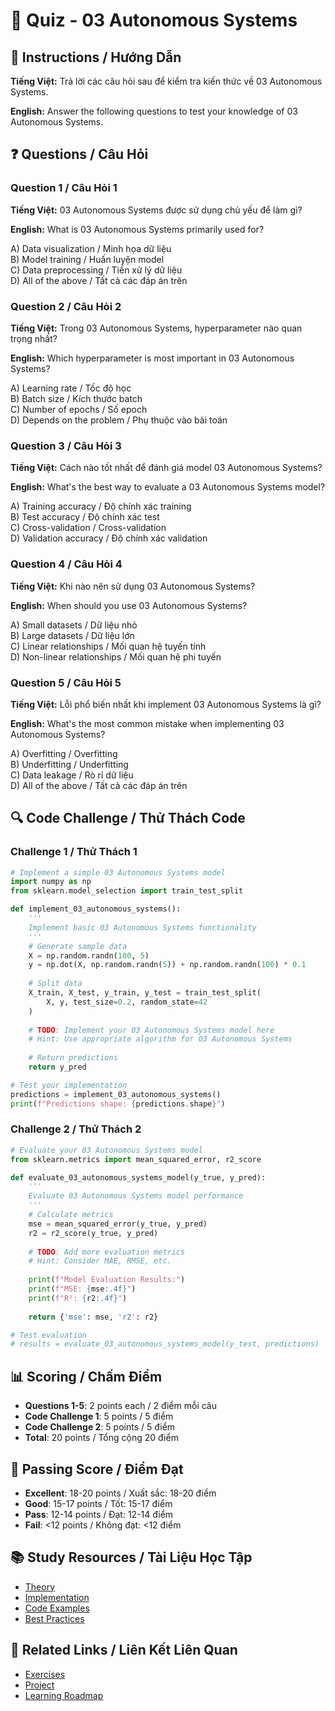 # 🧠 Quiz - 03 Autonomous Systems

## 📝 Instructions / Hướng Dẫn

**Tiếng Việt:** Trả lời các câu hỏi sau để kiểm tra kiến thức về 03 Autonomous Systems.

**English:** Answer the following questions to test your knowledge of 03 Autonomous Systems.

## ❓ Questions / Câu Hỏi

### Question 1 / Câu Hỏi 1
**Tiếng Việt:** 03 Autonomous Systems được sử dụng chủ yếu để làm gì?

**English:** What is 03 Autonomous Systems primarily used for?

A) Data visualization / Minh họa dữ liệu  
B) Model training / Huấn luyện model  
C) Data preprocessing / Tiền xử lý dữ liệu  
D) All of the above / Tất cả các đáp án trên

### Question 2 / Câu Hỏi 2
**Tiếng Việt:** Trong 03 Autonomous Systems, hyperparameter nào quan trọng nhất?

**English:** Which hyperparameter is most important in 03 Autonomous Systems?

A) Learning rate / Tốc độ học  
B) Batch size / Kích thước batch  
C) Number of epochs / Số epoch  
D) Depends on the problem / Phụ thuộc vào bài toán

### Question 3 / Câu Hỏi 3
**Tiếng Việt:** Cách nào tốt nhất để đánh giá model 03 Autonomous Systems?

**English:** What's the best way to evaluate a 03 Autonomous Systems model?

A) Training accuracy / Độ chính xác training  
B) Test accuracy / Độ chính xác test  
C) Cross-validation / Cross-validation  
D) Validation accuracy / Độ chính xác validation

### Question 4 / Câu Hỏi 4
**Tiếng Việt:** Khi nào nên sử dụng 03 Autonomous Systems?

**English:** When should you use 03 Autonomous Systems?

A) Small datasets / Dữ liệu nhỏ  
B) Large datasets / Dữ liệu lớn  
C) Linear relationships / Mối quan hệ tuyến tính  
D) Non-linear relationships / Mối quan hệ phi tuyến

### Question 5 / Câu Hỏi 5
**Tiếng Việt:** Lỗi phổ biến nhất khi implement 03 Autonomous Systems là gì?

**English:** What's the most common mistake when implementing 03 Autonomous Systems?

A) Overfitting / Overfitting  
B) Underfitting / Underfitting  
C) Data leakage / Rò rỉ dữ liệu  
D) All of the above / Tất cả các đáp án trên

## 🔍 Code Challenge / Thử Thách Code

### Challenge 1 / Thử Thách 1
```python
# Implement a simple 03 Autonomous Systems model
import numpy as np
from sklearn.model_selection import train_test_split

def implement_03_autonomous_systems():
    '''
    Implement basic 03 Autonomous Systems functionality
    '''
    # Generate sample data
    X = np.random.randn(100, 5)
    y = np.dot(X, np.random.randn(5)) + np.random.randn(100) * 0.1
    
    # Split data
    X_train, X_test, y_train, y_test = train_test_split(
        X, y, test_size=0.2, random_state=42
    )
    
    # TODO: Implement your 03 Autonomous Systems model here
    # Hint: Use appropriate algorithm for 03 Autonomous Systems
    
    # Return predictions
    return y_pred

# Test your implementation
predictions = implement_03_autonomous_systems()
print(f"Predictions shape: {predictions.shape}")
```

### Challenge 2 / Thử Thách 2
```python
# Evaluate your 03 Autonomous Systems model
from sklearn.metrics import mean_squared_error, r2_score

def evaluate_03_autonomous_systems_model(y_true, y_pred):
    '''
    Evaluate 03 Autonomous Systems model performance
    '''
    # Calculate metrics
    mse = mean_squared_error(y_true, y_pred)
    r2 = r2_score(y_true, y_pred)
    
    # TODO: Add more evaluation metrics
    # Hint: Consider MAE, RMSE, etc.
    
    print(f"Model Evaluation Results:")
    print(f"MSE: {mse:.4f}")
    print(f"R²: {r2:.4f}")
    
    return {'mse': mse, 'r2': r2}

# Test evaluation
# results = evaluate_03_autonomous_systems_model(y_test, predictions)
```

## 📊 Scoring / Chấm Điểm

- **Questions 1-5**: 2 points each / 2 điểm mỗi câu
- **Code Challenge 1**: 5 points / 5 điểm
- **Code Challenge 2**: 5 points / 5 điểm
- **Total**: 20 points / Tổng cộng 20 điểm

## 🎯 Passing Score / Điểm Đạt

- **Excellent**: 18-20 points / Xuất sắc: 18-20 điểm
- **Good**: 15-17 points / Tốt: 15-17 điểm  
- **Pass**: 12-14 points / Đạt: 12-14 điểm
- **Fail**: <12 points / Không đạt: <12 điểm

## 📚 Study Resources / Tài Liệu Học Tập

- [Theory](./THEORY_03_autonomous_systems.md)
- [Implementation](./IMPLEMENTATION_03_autonomous_systems.md)
- [Code Examples](./CODE_EXAMPLES_03_autonomous_systems.md)
- [Best Practices](./BEST_PRACTICES_03_autonomous_systems.md)

## 🔗 Related Links / Liên Kết Liên Quan

- [Exercises](./EXERCISES_03_autonomous_systems.md)
- [Project](./PROJECT_03_autonomous_systems.md)
- [Learning Roadmap](./LEARNING_ROADMAP_03_autonomous_systems.md)
